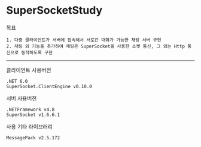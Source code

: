 # SuperSocketStudy

목표   
```
1. 다중 클라이언트가 서버에 접속해서 서로간 대화가 가능한 채팅 서버 구현
2. 채팅 외 기능을 추가하여 채팅은 SuperSocket을 사용한 소켓 통신, 그 외는 Http 통신으로 동작하도록 구현
```

* * *
클라이언트 사용버전   
```
.NET 6.0
SuperSocket.ClientEngine v0.10.0
```

서버 사용버전
```
.NETFramework v4.8   
SuperSocket v1.6.6.1
```

사용 기타 라이브러리   
```
MessagePack v2.5.172
```
